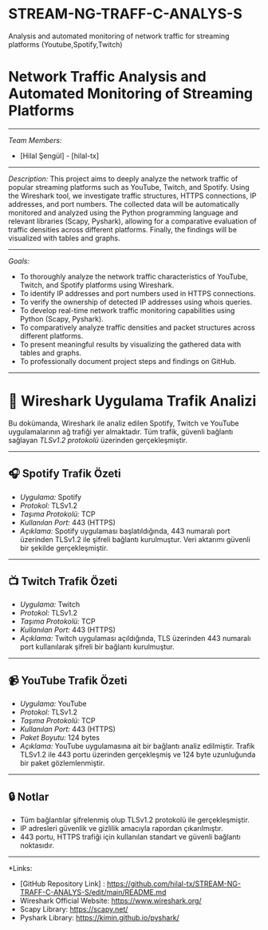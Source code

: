 # STREAM-NG-TRAFF-C-ANALYS-S
Analysis and automated monitoring of network traffic for streaming platforms (Youtube,Spotify,Twitch)

# Network Traffic Analysis and Automated Monitoring of Streaming Platforms

---

*Team Members:*
* [Hilal Şengül] - [hilal-tx]


---

*Description:*
This project aims to deeply analyze the network traffic of popular streaming platforms such as YouTube, Twitch, and Spotify. Using the Wireshark tool, we investigate traffic structures, HTTPS connections, IP addresses, and port numbers. The collected data will be automatically monitored and analyzed using the Python programming language and relevant libraries (Scapy, Pyshark), allowing for a comparative evaluation of traffic densities across different platforms. Finally, the findings will be visualized with tables and graphs.

---

*Goals:*
* To thoroughly analyze the network traffic characteristics of YouTube, Twitch, and Spotify platforms using Wireshark.
* To identify IP addresses and port numbers used in HTTPS connections.
* To verify the ownership of detected IP addresses using whois queries.
* To develop real-time network traffic monitoring capabilities using Python (Scapy, Pyshark).
* To comparatively analyze traffic densities and packet structures across different platforms.
* To present meaningful results by visualizing the gathered data with tables and graphs.
* To professionally document project steps and findings on GitHub.

---
# 📡 Wireshark Uygulama Trafik Analizi

Bu dokümanda, Wireshark ile analiz edilen Spotify, Twitch ve YouTube uygulamalarının ağ trafiği yer almaktadır. Tüm trafik, güvenli bağlantı sağlayan *TLSv1.2 protokolü* üzerinden gerçekleşmiştir.

---

## 🎧 Spotify Trafik Özeti

- *Uygulama:* Spotify  
- *Protokol:* TLSv1.2  
- *Taşıma Protokolü:* TCP  
- *Kullanılan Port:* 443 (HTTPS)  
- *Açıklama:* Spotify uygulaması başlatıldığında, 443 numaralı port üzerinden TLSv1.2 ile şifreli bağlantı kurulmuştur. Veri aktarımı güvenli bir şekilde gerçekleşmiştir.

---

## 📺 Twitch Trafik Özeti

- *Uygulama:* Twitch  
- *Protokol:* TLSv1.2  
- *Taşıma Protokolü:* TCP  
- *Kullanılan Port:* 443 (HTTPS)  
- *Açıklama:* Twitch uygulaması açıldığında, TLS üzerinden 443 numaralı port kullanılarak şifreli bir bağlantı kurulmuştur.

---

## 📹 YouTube Trafik Özeti

- *Uygulama:* YouTube  
- *Protokol:* TLSv1.2  
- *Taşıma Protokolü:* TCP  
- *Kullanılan Port:* 443 (HTTPS)  
- *Paket Boyutu:* 124 bytes  
- *Açıklama:* YouTube uygulamasına ait bir bağlantı analiz edilmiştir. Trafik TLSv1.2 ile 443 portu üzerinden gerçekleşmiş ve 124 byte uzunluğunda bir paket gözlemlenmiştir.

---

## 🔒 Notlar

- Tüm bağlantılar şifrelenmiş olup TLSv1.2 protokolü ile gerçekleşmiştir.  
- IP adresleri güvenlik ve gizlilik amacıyla rapordan çıkarılmıştır.  
- 443 portu, HTTPS trafiği için kullanılan standart ve güvenli bağlantı noktasıdır.
---
*Links:
* [GitHub Repository Link] : https://github.com/hilal-tx/STREAM-NG-TRAFF-C-ANALYS-S/edit/main/README.md 
* Wireshark Official Website: https://www.wireshark.org/
* Scapy Library: https://scapy.net/
* Pyshark Library: https://kimin.github.io/pyshark/

